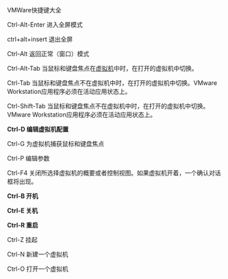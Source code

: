 VMWare快捷键大全

Ctrl-Alt-Enter    进入全屏模式

ctrl+alt+insert      退出全屏

Ctrl-Alt            返回正常（窗口）模式

Ctrl-Alt-Tab      当鼠标和键盘焦点在[虚拟机](http://wenwen.soso.com/z/Search.e?sp=S%E8%99%9A%E6%8B%9F%E6%9C%BA&ch=w.search.yjjlink&cid=w.search.yjjlink)中时，在打开的虚拟机中切换。

Ctrl-Tab           当鼠标和键盘焦点不在虚拟机中时，在打开的虚拟机中切换。VMware Workstation应用程序必须在活动应用状态上。

Ctrl-Shift-Tab    当鼠标和键盘焦点不在虚拟机中时，在打开的虚拟机中切换。VMware Workstation应用程序必须在活动应用状态上。

**Ctrl-D               编辑虚拟机配置**

Ctrl-G               为虚拟机捕获鼠标和键盘焦点

Ctrl-P               编辑参数

Ctrl-F4              关闭所选择虚拟机的概要或者控制视图。如果虚拟机开着，一个确认对话框将出现。

**Ctrl-B               开机**

**Ctrl-E               关机**

**Ctrl-R               重启**

Ctrl-Z               挂起

Ctrl-N               新建一个虚拟机

Ctrl-O               打开一个虚拟机